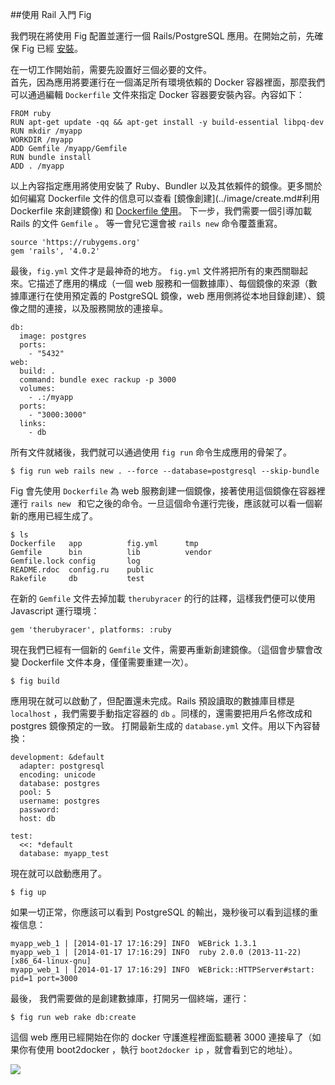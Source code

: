 ##使用 Rail 入門 Fig

我們現在將使用 Fig 配置並運行一個 Rails/PostgreSQL 應用。在開始之前，先確保 Fig 已經 [安裝](install.md)。


在一切工作開始前，需要先設置好三個必要的文件。  
首先，因為應用將要運行在一個滿足所有環境依賴的 Docker 容器裡面，那麼我們可以通過編輯 `Dockerfile` 文件來指定 Docker 容器要安裝內容。內容如下： 

```
FROM ruby
RUN apt-get update -qq && apt-get install -y build-essential libpq-dev
RUN mkdir /myapp
WORKDIR /myapp
ADD Gemfile /myapp/Gemfile
RUN bundle install
ADD . /myapp
```
以上內容指定應用將使用安裝了 Ruby、Bundler 以及其依賴件的鏡像。更多關於如何編寫 Dockerfile 文件的信息可以查看 [鏡像創建](../image/create.md#利用 Dockerfile 來創建鏡像) 和 [Dockerfile 使用](../dockerfile/README.md)。
下一步，我們需要一個引導加載 Rails 的文件 `Gemfile` 。 等一會兒它還會被 `rails new` 命令覆蓋重寫。

```
source 'https://rubygems.org'
gem 'rails', '4.0.2'
```
最後，`fig.yml` 文件才是最神奇的地方。 `fig.yml` 文件將把所有的東西關聯起來。它描述了應用的構成（一個 web 服務和一個數據庫）、每個鏡像的來源（數據庫運行在使用預定義的 PostgreSQL 鏡像，web 應用側將從本地目錄創建）、鏡像之間的連接，以及服務開放的連接阜。

```
db:
  image: postgres
  ports:
    - "5432"
web:
  build: .
  command: bundle exec rackup -p 3000
  volumes:
    - .:/myapp
  ports:
    - "3000:3000"
  links:
    - db
```
所有文件就緒後，我們就可以通過使用 `fig run` 命令生成應用的骨架了。 
 
```
$ fig run web rails new . --force --database=postgresql --skip-bundle
```
Fig 會先使用 `Dockerfile` 為 web 服務創建一個鏡像，接著使用這個鏡像在容器裡運行 `rails new ` 和它之後的命令。一旦這個命令運行完後，應該就可以看一個嶄新的應用已經生成了。

```
$ ls
Dockerfile   app          fig.yml      tmp
Gemfile      bin          lib          vendor
Gemfile.lock config       log
README.rdoc  config.ru    public
Rakefile     db           test
```
在新的 `Gemfile` 文件去掉加載 `therubyracer` 的行的註釋，這樣我們便可以使用 Javascript 運行環境：

```
gem 'therubyracer', platforms: :ruby
```
現在我們已經有一個新的 `Gemfile` 文件，需要再重新創建鏡像。（這個會步驟會改變 Dockerfile 文件本身，僅僅需要重建一次）。

```
$ fig build
```
應用現在就可以啟動了，但配置還未完成。Rails 預設讀取的數據庫目標是 `localhost` ，我們需要手動指定容器的 `db` 。同樣的，還需要把用戶名修改成和 postgres 鏡像預定的一致。
打開最新生成的 `database.yml` 文件。用以下內容替換：

```
development: &default
  adapter: postgresql
  encoding: unicode
  database: postgres
  pool: 5
  username: postgres
  password:
  host: db

test:
  <<: *default
  database: myapp_test
```
現在就可以啟動應用了。

```
$ fig up
```
如果一切正常，你應該可以看到 PostgreSQL 的輸出，幾秒後可以看到這樣的重複信息：

```
myapp_web_1 | [2014-01-17 17:16:29] INFO  WEBrick 1.3.1
myapp_web_1 | [2014-01-17 17:16:29] INFO  ruby 2.0.0 (2013-11-22) [x86_64-linux-gnu]
myapp_web_1 | [2014-01-17 17:16:29] INFO  WEBrick::HTTPServer#start: pid=1 port=3000
```
最後， 我們需要做的是創建數據庫，打開另一個終端，運行：

```
$ fig run web rake db:create
```
這個 web 應用已經開始在你的 docker 守護進程裡面監聽著 3000 連接阜了（如果你有使用 boot2docker ，執行 `boot2docker ip` ，就會看到它的地址）。

![](../_images/fig-rails-screenshot.png)